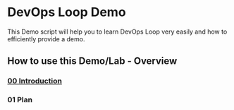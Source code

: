 # DevOps Loop Demo

This Demo script will help you to learn DevOps Loop very easily and how to efficiently provide a demo.

## How to use this Demo/Lab - Overview

### [00 Introduction](introduction/index.md)

### 01 Plan
